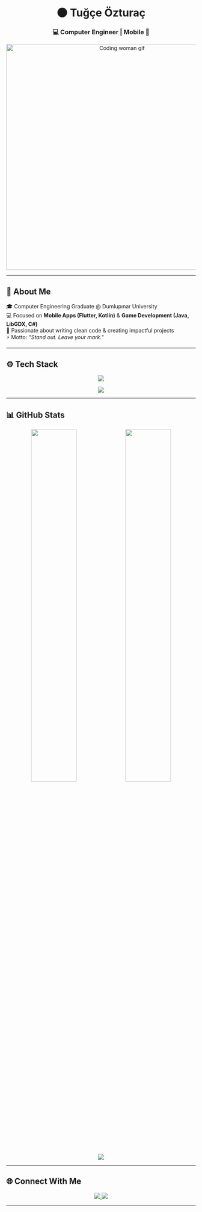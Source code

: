 <!-- Banner -->
<h1 align="center">🌑 Tuğçe Özturaç</h1>
<h3 align="center">💻 Computer Engineer | Mobile  🚀</h3>

<p align="center">
  <img src="https://media.giphy.com/media/f3iwJFOVOwuy7K6FFw/giphy.gif" width="600" alt="Coding woman gif"/>
</p>

---

## 🖤 About Me  

🎓 Computer Engineering Graduate @ Dumlupınar University  
💻 Focused on **Mobile Apps (Flutter, Kotlin)** & **Game Development (Java, LibGDX, C#)**  
🌌 Passionate about writing clean code & creating impactful projects  
⚡ Motto: *"Stand out. Leave your mark."*

---

## ⚙️ Tech Stack  

<p align="center">
  <img src="https://skillicons.dev/icons?i=java,kotlin,flutter,dart,cs,mysql" />
</p>
<p align="center">
  <img src="https://skillicons.dev/icons?i=androidstudio,git,github,figma,vscode" />
</p>

---

## 📊 GitHub Stats  

<p align="center">
  <img src="https://github-readme-stats.vercel.app/api?username=tugce-ozturac&show_icons=true&theme=radical&hide_border=true&bg_color=0D1117" width="49%"/>
  <img src="https://github-readme-streak-stats.herokuapp.com/?user=tugce-ozturac&theme=radical&hide_border=true&background=0D1117" width="49%"/>
</p>

<p align="center">
  <img src="https://github-readme-activity-graph.vercel.app/graph?username=tugce-ozturac&theme=react-dark&hide_border=true&bg_color=0D1117" />
</p>

---

## 🌐 Connect With Me  

<p align="center">
  <a href="https://www.linkedin.com/in/tugce-ozturac/" target="_blank">
    <img src="https://skillicons.dev/icons?i=linkedin" />
  </a>
  <a href="mailto:tugceozturac@example.com">
    <img src="https://skillicons.dev/icons?i=gmail" />
  </a>
</p>

---



